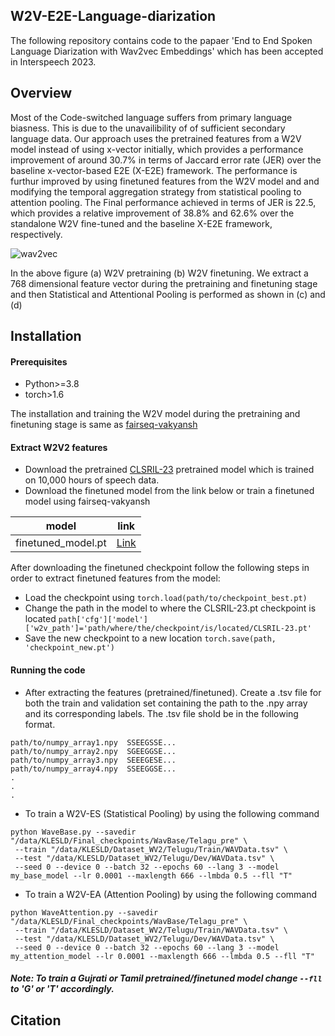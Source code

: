 ## W2V-E2E-Language-diarization

The following repository contains code to the papaer 'End to End Spoken Language Diarization with Wav2vec Embeddings' which has been accepted in Interspeech 2023.

## Overview

Most of the Code-switched language suffers from primary language biasness. This is due to the unavailibility of of sufficient secondary language data. Our approach uses the pretrained features from a W2V model instead of using x-vector initially, which provides a performance improvement of around 30.7% in terms of Jaccard error rate (JER) over the baseline x-vector-based E2E (X-E2E) framework. The performance is furthur improved by using finetuned features from the W2V model and and modifying the temporal aggregation strategy from statistical pooling to attention pooling. The Final performance achieved in terms of JER is 22.5, which provides a relative improvement of 38.8% and 62.6% over the standalone W2V fine-tuned and the baseline X-E2E framework, respectively. 

![wav2vec](https://github.com/jagabandhumishra/W2v-E2E-Language-diarization/assets/91369740/cc7f5493-4d78-4256-bf00-6f010154e69b)

In the above figure (a) W2V pretraining (b) W2V finetuning. We extract a 768 dimensional feature vector during the pretraining and finetuning stage and then Statistical and Attentional Pooling is performed as shown in (c) and (d)

## Installation

#### Prerequisites
* Python>=3.8
* torch>1.6

The installation and training the W2V model during the pretraining and finetuning stage is same as [fairseq-vakyansh](https://github.com/Open-Speech-EkStep/vakyansh-wav2vec2-experimentation) 

#### Extract W2V2 features
* Download the pretrained [CLSRIL-23](https://github.com/Open-Speech-EkStep/vakyansh-models) pretrained model which is trained on 10,000 hours of speech data. 
* Download the finetuned model from the link below or train a finetuned model using fairseq-vakyansh  

| model | link    |
| :---:   | :---: |
| finetuned_model.pt | [Link](https://zenodo.org/record/7970622)   | 

After downloading the finetuned checkpoint follow the following steps in order to extract finetuned features from the model:
* Load the checkpoint using ```torch.load(path/to/checkpoint_best.pt)```
* Change the path in the model to where the CLSRIL-23.pt checkpoint is located ```path['cfg']['model']['w2v_path']='path/where/the/checkpoint/is/located/CLSRIL-23.pt'```
* Save the new checkpoint to a new location ```torch.save(path, 'checkpoint_new.pt')```

#### Running the code

* After extracting the features (pretrained/finetuned). Create a .tsv file for both the train and validation set containing the path to the .npy array and its corresponding labels. The .tsv file shold be in the following format.
```
path/to/numpy_array1.npy  SSEEGSSE...
path/to/numpy_array2.npy  SGEEGGSE...
path/to/numpy_array3.npy  SEEEGESE...
path/to/numpy_array4.npy  SSEEGGSE...
.
.
.
``` 
* To train a W2V-ES (Statistical Pooling) by using the following command
```
python WaveBase.py --savedir "/data/KLESLD/Final_checkpoints/WavBase/Telagu_pre" \
 --train "/data/KLESLD/Dataset_WV2/Telugu/Train/WAVData.tsv" \
 --test "/data/KLESLD/Dataset_WV2/Telugu/Dev/WAVData.tsv" \
 --seed 0 --device 0 --batch 32 --epochs 60 --lang 3 --model my_base_model --lr 0.0001 --maxlength 666 --lmbda 0.5 --fll "T"
```

* To train a W2V-EA (Attention Pooling) by using the following command
```
python WaveAttention.py --savedir "/data/KLESLD/Final_checkpoints/WavBase/Telagu_pre" \
 --train "/data/KLESLD/Dataset_WV2/Telugu/Train/WAVData.tsv" \
 --test "/data/KLESLD/Dataset_WV2/Telugu/Dev/WAVData.tsv" \
 --seed 0 --device 0 --batch 32 --epochs 60 --lang 3 --model my_attention_model --lr 0.0001 --maxlength 666 --lmbda 0.5 --fll "T"
```
##### Note: To train a Gujrati or Tamil pretrained/finetuned model change ```--fll``` to 'G' or 'T' accordingly.

## Citation
